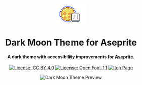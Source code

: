 <div align="center">
<br>

![Dark Moon Aseprite Icon](https://github.com/emhuo/dark-moon-theme/blob/main/img/moon-aseprite-icon-2x.png?raw=true)

<h1><b>Dark Moon Theme for Aseprite</b></h1>
<h4 align="center">A dark theme with accessibility improvements for <a href="https://www.aseprite.org/" target="_blank">Aseprite</a>.</h4>

<p>

[![License: CC BY 4.0](https://img.shields.io/badge/license-CC_BY_4.0-lightgrey#:~:text=license-,License,-OFL)](http://creativecommons.org/licenses/by/4.0/) [![License: Open Font-1.1](https://img.shields.io/badge/license-OFL_1.1-9cf#:~:text=License-,License,-OFL)](https://opensource.org/licenses/OFL-1.1) [![Itch Page](https://img.shields.io/badge/itch.io-published-FA5C5C?logo=itchdotio&logoColor=fff&style=flat)](https://emhuo.itch.io/dark-moon-aseprite-theme)


![Dark Moon Theme Preview](https://github.com/emhuo/dark-moon-theme/blob/main/img/theme-demo.gif?raw=true)
<p>

</center>
</div>

